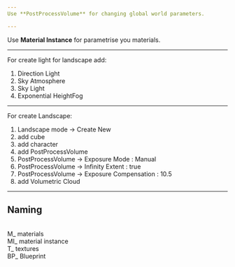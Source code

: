 ```yaml
---
Use **PostProcessVolume** for changing global world parameters.

---
```

Use **Material Instance** for parametrise you materials.

---
For create light for landscape add:
1) Direction Light
2) Sky Atmosphere
3) Sky Light
4) Exponential HeightFog

---
For create Landscape:
1) Landscape mode -> Create New 
2) add cube
3) add character
4) add PostProcessVolume
5) PostProcessVolume -> Exposure Mode : Manual
6) PostProcessVolume -> Infinity Extent : true
7) PostProcessVolume -> Exposure Compensation : 10.5
8) add Volumetric Cloud

---
## Naming

<br>M_      materials
<br>MI_     material instance
<br>T_      textures
<br>BP_     Blueprint
